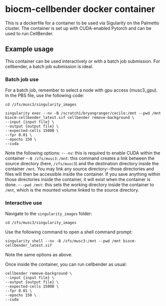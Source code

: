 # biocm-cellbender docker container

This is a dockerfile for a container to be used via Sigularity on the 
Palmetto cluster. The container is set up with CUDA-enabled Pytorch and 
can be used to run CellBender.

## Example usage

This container can be used interactively or with a batch job submission. For cellbender, a batch job submission is ideal.


### Batch job use

For a batch job, remember to select a node with gpu access (musc3_gpu). In the PBS file, use the following code:
```
cd /zfs/musc3/singularity_images

singularity exec --nv -B /scratch1/bryangranger/cecile:/mnt --pwd /mnt biocm-cellbender_latest.sif cellbender remove-background \
--input {input file} \
--output {output file} \
--expected-cells 15000 \
--fpr 0.01 \
--epochs 150 \
--cuda
```
Note the following options:
-`--nv`: this is required to enable CUDA within the container
-`-B /zfs/musc3:/mnt`: this command creates a link between the source directory (here, `/zfs/musc3`) and the destination directory inside the container `/mnt`. You may link any source directory--those directories and files will then be accessible inside the container. If you save anything within those directories inside the container, it will exist when the container is done. 
-`--pwd /mnt`: this sets the working directory inside the container to `/mnt`, which is the mounted volume linked to the source directory.

### Interactive use

Navigate to the `singularity_images` folder:
```
cd /zfs/musc3/singularity_images
```

Use the following command to open a shell command prompt:

```
singularity shell --nv -B /zfs/musc3:/mnt --pwd /mnt biocm-cellbender_latest.sif
```

Note the same options as above.

Once inside the container, you can run cellbender as usual:
```
cellbender remove-background \
--input {input file} \
--output {output file} \
--expected-cells 15000 \
--fpr 0.01 \
--epochs 150 \
--cuda
```
